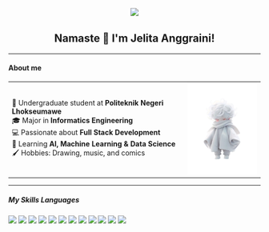 <p align="center">
  <img src="https://media.giphy.com/media/pVGsAWjzvXcZW4ZBTE/giphy.gif" width="700"/>
</p>

<h2 align="center">Namaste 🙏 I'm Jelita Anggraini!</h2>

<!--
**jelita009/jelita009** is a ✨ _special_ ✨ repository because its `README.md` (this file) appears on your GitHub profile.

Here are some ideas to get you started:

- 🔭 I’m currently working on ...
- 🌱 I’m currently learning ...
- 👯 I’m looking to collaborate on ...
- 🤔 I’m looking for help with ...
- 💬 Ask me about ...
- 📫 How to reach me: ...
- 😄 Pronouns: ...
- ⚡ Fun fact: ...
-->
-----------------------------------------
#### About me
<p align="center">
  <table>
    <tr>
      <td>
        🚀 Undergraduate student at <b>Politeknik Negeri Lhokseumawe</b><br>
        🎓 Major in <b>Informatics Engineering</b><br>
        💻 Passionate about <b>Full Stack Development</b><br>
        🤖 Learning <b>AI, Machine Learning & Data Science</b><br>
        🖌️ Hobbies: Drawing, music, and comics
      </td>
      <td>
        <img src="img/anime.png" width="180"/>
      </td>
    </tr>
  </table>
</p>

-------------------------------------

##### My Skills Languages

<img src="https://img.shields.io/badge/HTML5-E34F26?style=for-the-badge&logo=html5&logoColor=white" /> <img src="https://img.shields.io/badge/C-00599C?style=for-the-badge&logo=c&logoColor=white" /> <img src="https://img.shields.io/badge/JavaScript-323330?style=for-the-badge&logo=javascript&logoColor=F7DF1E" /> <img src="https://img.shields.io/badge/PHP-777BB4?style=for-the-badge&logo=php&logoColor=white" /> <img src="https://img.shields.io/badge/Python-FFD43B?style=for-the-badge&logo=python&logoColor=blue" /> <img src="https://img.shields.io/badge/R-276DC3?style=for-the-badge&logo=r&logoColor=white" /> <img src="https://img.shields.io/badge/Haskell-5D4F85?style=for-the-badge&logo=haskell&logoColor=white" /> <img src="https://img.shields.io/badge/Dart-0175C2?style=for-the-badge&logo=dart&logoColor=white" /> <img src="https://img.shields.io/badge/Laragon-0E83CD?style=for-the-badge&logo=Laragon&logoColor=white" /> <img src="https://img.shields.io/badge/Laravel-FF2D20?style=for-the-badge&logo=laravel&logoColor=white" /> <img src="https://img.shields.io/badge/React-20232A?style=for-the-badge&logo=react&logoColor=61DAFB" /> <img src="https://img.shields.io/badge/Bootstrap-563D7C?style=for-the-badge&logo=bootstrap&logoColor=white" />
